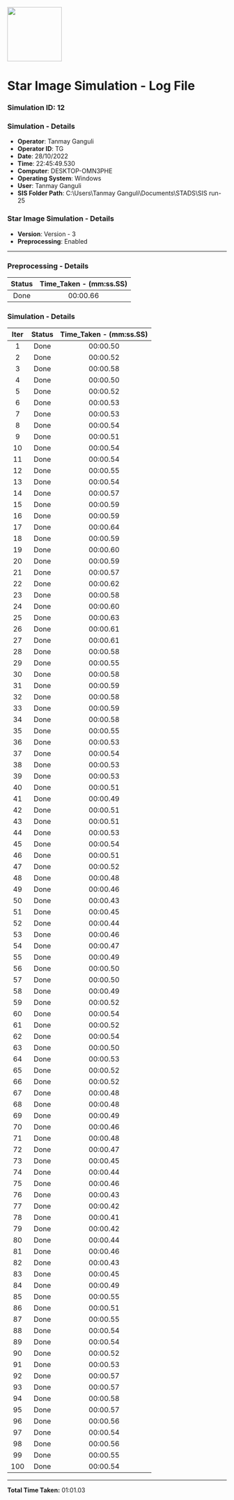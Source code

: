 [<img src="https://www.aero.iitb.ac.in/satlab/images/IITBSSP2019.png" width="125"/>](image.png)

# Star Image Simulation - Log File

### Simulation ID: 12

### Simulation - Details
* **Operator**: Tanmay Ganguli
* **Operator ID**: TG
* **Date**: 28/10/2022
* **Time**: 22:45:49.530
* **Computer**: DESKTOP-OMN3PHE
* **Operating System**: Windows
* **User**: Tanmay Ganguli
* **SIS Folder Path**: C:\Users\Tanmay Ganguli\Documents\STADS\SIS run-25

### Star Image Simulation - Details
* **Version**: Version - 3
* **Preprocessing**: Enabled

---

### Preprocessing - Details

|Status|Time_Taken - (mm:ss.SS)
|:---:|:---:|
|Done|00:00.66|

### Simulation - Details

|Iter|Status|Time_Taken - (mm:ss.SS)|
|:---:|:---:|:---:|
|1|Done|00:00.50|
|2|Done|00:00.52|
|3|Done|00:00.58|
|4|Done|00:00.50|
|5|Done|00:00.52|
|6|Done|00:00.53|
|7|Done|00:00.53|
|8|Done|00:00.54|
|9|Done|00:00.51|
|10|Done|00:00.54|
|11|Done|00:00.54|
|12|Done|00:00.55|
|13|Done|00:00.54|
|14|Done|00:00.57|
|15|Done|00:00.59|
|16|Done|00:00.59|
|17|Done|00:00.64|
|18|Done|00:00.59|
|19|Done|00:00.60|
|20|Done|00:00.59|
|21|Done|00:00.57|
|22|Done|00:00.62|
|23|Done|00:00.58|
|24|Done|00:00.60|
|25|Done|00:00.63|
|26|Done|00:00.61|
|27|Done|00:00.61|
|28|Done|00:00.58|
|29|Done|00:00.55|
|30|Done|00:00.58|
|31|Done|00:00.59|
|32|Done|00:00.58|
|33|Done|00:00.59|
|34|Done|00:00.58|
|35|Done|00:00.55|
|36|Done|00:00.53|
|37|Done|00:00.54|
|38|Done|00:00.53|
|39|Done|00:00.53|
|40|Done|00:00.51|
|41|Done|00:00.49|
|42|Done|00:00.51|
|43|Done|00:00.51|
|44|Done|00:00.53|
|45|Done|00:00.54|
|46|Done|00:00.51|
|47|Done|00:00.52|
|48|Done|00:00.48|
|49|Done|00:00.46|
|50|Done|00:00.43|
|51|Done|00:00.45|
|52|Done|00:00.44|
|53|Done|00:00.46|
|54|Done|00:00.47|
|55|Done|00:00.49|
|56|Done|00:00.50|
|57|Done|00:00.50|
|58|Done|00:00.49|
|59|Done|00:00.52|
|60|Done|00:00.54|
|61|Done|00:00.52|
|62|Done|00:00.54|
|63|Done|00:00.50|
|64|Done|00:00.53|
|65|Done|00:00.52|
|66|Done|00:00.52|
|67|Done|00:00.48|
|68|Done|00:00.48|
|69|Done|00:00.49|
|70|Done|00:00.46|
|71|Done|00:00.48|
|72|Done|00:00.47|
|73|Done|00:00.45|
|74|Done|00:00.44|
|75|Done|00:00.46|
|76|Done|00:00.43|
|77|Done|00:00.42|
|78|Done|00:00.41|
|79|Done|00:00.42|
|80|Done|00:00.44|
|81|Done|00:00.46|
|82|Done|00:00.43|
|83|Done|00:00.45|
|84|Done|00:00.49|
|85|Done|00:00.55|
|86|Done|00:00.51|
|87|Done|00:00.55|
|88|Done|00:00.54|
|89|Done|00:00.54|
|90|Done|00:00.52|
|91|Done|00:00.53|
|92|Done|00:00.57|
|93|Done|00:00.57|
|94|Done|00:00.58|
|95|Done|00:00.57|
|96|Done|00:00.56|
|97|Done|00:00.54|
|98|Done|00:00.56|
|99|Done|00:00.55|
|100|Done|00:00.54|

---

**Total Time Taken:** 01:01.03
